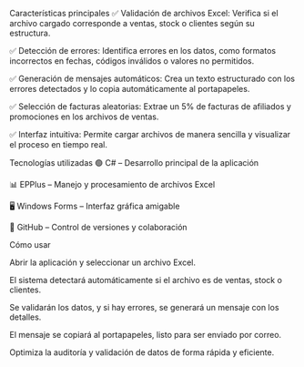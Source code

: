 Características principales
✅ Validación de archivos Excel: Verifica si el archivo cargado corresponde a ventas, stock o clientes según su estructura.

✅ Detección de errores: Identifica errores en los datos, como formatos incorrectos en fechas, códigos inválidos o valores no permitidos.

✅ Generación de mensajes automáticos: Crea un texto estructurado con los errores detectados y lo copia automáticamente al portapapeles.

✅ Selección de facturas aleatorias: Extrae un 5% de facturas de afiliados y promociones en los archivos de ventas.

✅ Interfaz intuitiva: Permite cargar archivos de manera sencilla y visualizar el proceso en tiempo real.


Tecnologías utilizadas
🟢 C# – Desarrollo principal de la aplicación

📊 EPPlus – Manejo y procesamiento de archivos Excel

🖥️ Windows Forms – Interfaz gráfica amigable

📌 GitHub – Control de versiones y colaboración


Cómo usar

Abrir la aplicación y seleccionar un archivo Excel.

El sistema detectará automáticamente si el archivo es de ventas, stock o clientes.

Se validarán los datos, y si hay errores, se generará un mensaje con los detalles.

El mensaje se copiará al portapapeles, listo para ser enviado por correo.

Optimiza la auditoría y validación de datos de forma rápida y eficiente.
